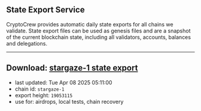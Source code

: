 ## State Export Service
CryptoCrew provides automatic daily state exports for all chains we validate. State export files can be used as genesis files and are a snapshot of the current blockchain state, including all validators, accounts, balances and delegations.

---
**Download: [stargaze-1 state export](https://dl-eu2.ccvalidators.com/SERVICE/stargaze/stargaze-1_export_19053115.json)**
---

- last updated: Tue Apr 08 2025 05:11:00
- chain id: `stargaze-1`
- export height: `19053115`
- use for: airdrops, local tests, chain recovery
